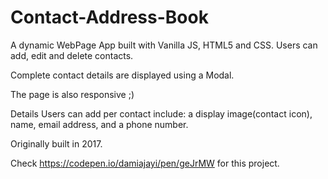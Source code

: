 # Contact-Address-Book
A dynamic WebPage App built with Vanilla JS, HTML5 and CSS. 
Users can add, edit and delete contacts.

Complete contact details are displayed using a Modal.

The page is also responsive ;)

Details Users can add per contact include: a display image(contact icon), name, email address, and a phone number.

Originally built in 2017.


Check https://codepen.io/damiajayi/pen/geJrMW for this project.
